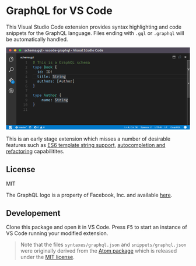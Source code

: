 # GraphQL for VS Code

This Visual Studio Code extension provides syntax highlighting and code snippets for the GraphQL language. Files ending with `.gql` or `.graphql` will be automatically handled.

![Capture of the extension is VS Code](images/capture.png)

This is an early stage extension which misses a number of desirable features such as [ES6 template string support](https://github.com/apollostack/vscode-graphql/issues/1), [autocompletion and refactoring](https://github.com/apollostack/vscode-graphql/issues/2) capabilitites.

## License

MIT

The GraphQL logo is a property of Facebook, Inc. and available [here](https://github.com/facebook/graphql/blob/master/resources/GraphQL%20Logo.svg).

## Developement

Clone this package and open it in VS Code. Press <kbd>F5</kbd> to start an instance of VS Code running your modified extension.

> Note that the files `syntaxes/graphql.json` and `snippets/graphql.json` were originally derived from the [Atom package](https://atom.io/packages/language-graphql) which is released under the [MIT license](https://github.com/rmosolgo/language-graphql/tree/037e5d46ea7c5eeeac412192ab8a3cf72157be2d#license).

